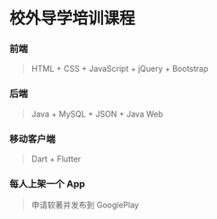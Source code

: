 # 校外导学培训课程

### 前端 

> HTML + CSS + JavaScript + jQuery + Bootstrap

### 后端 

> Java + MySQL + JSON + Java Web

### 移动客户端 

> Dart + Flutter

### 每人上架一个 App 

> 申请软著并发布到 GooglePlay